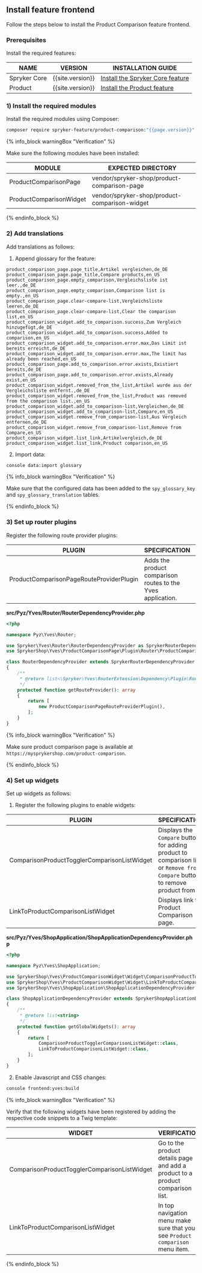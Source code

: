 ## Install feature frontend

Follow the steps below to install the Product Comparison feature frontend.

### Prerequisites

Install the required features:

| NAME                        | VERSION          | INSTALLATION GUIDE                                                                                                                                                           |
|-----------------------------|------------------|------------------------------------------------------------------------------------------------------------------------------------------------------------------------------|
| Spryker Core                | {{site.version}} | [Install the Spryker Core feature](/docs/pbc/all/miscellaneous/{{site.version}}/install-and-upgrade/install-features/install-the-spryker-core-feature.html)                  |
| Product                     | {{site.version}} | [Install the Product feature](/docs/pbc/all/product-information-management/{{site.version}}/base-shop/install-and-upgrade/install-features/install-the-product-feature.html) |

### 1) Install the required modules

Install the required modules using Composer:

```bash
composer require spryker-feature/product-comparison:"{{page.version}}" --update-with-dependencies
```

{% info_block warningBox "Verification" %}

Make sure the following modules have been installed:

| MODULE                  | EXPECTED DIRECTORY                            |
|-------------------------|-----------------------------------------------|
| ProductComparisonPage   | vendor/spryker-shop/product-comparison-page   |
| ProductComparisonWidget | vendor/spryker-shop/product-comparison-widget |

{% endinfo_block %}

### 2) Add translations

Add translations as follows:

1. Append glossary for the feature:

```
product_comparison_page.page_title,Artikel vergleichen,de_DE
product_comparison_page.page_title,Compare products,en_US
product_comparison_page.empty_comparison,Vergleichsliste ist leer.,de_DE
product_comparison_page.empty_comparison,Comparison list is empty.,en_US
product_comparison_page.clear-compare-list,Vergleichsliste leeren,de_DE
product_comparison_page.clear-compare-list,Clear the comparison list,en_US
product_comparison_widget.add_to_comparison.success,Zum Vergleich hinzugefügt,de_DE
product_comparison_widget.add_to_comparison.success,Added to comparison,en_US
product_comparison_widget.add_to_comparison.error.max,Das Limit ist bereits erreicht,de_DE
product_comparison_widget.add_to_comparison.error.max,The limit has already been reached,en_US
product_comparison_page.add_to_comparison.error.exists,Existiert bereits,de_DE
product_comparison_page.add_to_comparison.error.exists,Already exist,en_US
product_comparison_widget.removed_from_the_list,Artikel wurde aus der Vergleichsliste entfernt.,de_DE
product_comparison_widget.removed_from_the_list,Product was removed from the comparison list.,en_US
product_comparison_widget.add_to_comparison-list,Vergleichen,de_DE
product_comparison_widget.add_to_comparison-list,Compare,en_US
product_comparison_widget.remove_from_comparison-list,Aus Vergleich entfernen,de_DE
product_comparison_widget.remove_from_comparison-list,Remove from Compare,en_US
product_comparison_widget.list_link,Artikelvergleich,de_DE
product_comparison_widget.list_link,Product comparison,en_US
```

2. Import data:

```bash
console data:import glossary
```

{% info_block warningBox "Verification" %}

Make sure that the configured data has been added to the `spy_glossary_key` and `spy_glossary_translation` tables.

{% endinfo_block %}

### 3) Set up router plugins

Register the following route provider plugins:

| PLUGIN                                   | SPECIFICATION                                                 | PREREQUISITES | NAMESPACE                                            |
|------------------------------------------|---------------------------------------------------------------|---------------|------------------------------------------------------|
| ProductComparisonPageRouteProviderPlugin | Adds the product comparison routes to the Yves application.   |               | SprykerShop\Yves\ProductComparisonPage\Plugin\Router |

**src/Pyz/Yves/Router/RouterDependencyProvider.php**

```php
<?php

namespace Pyz\Yves\Router;

use Spryker\Yves\Router\RouterDependencyProvider as SprykerRouterDependencyProvider;
use SprykerShop\Yves\ProductComparisonPage\Plugin\Router\ProductComparisonPageRouteProviderPlugin;

class RouterDependencyProvider extends SprykerRouterDependencyProvider
{
    /**
     * @return list<\Spryker\Yves\RouterExtension\Dependency\Plugin\RouteProviderPluginInterface>
     */
    protected function getRouteProvider(): array
    {
        return [
            new ProductComparisonPageRouteProviderPlugin(),
        ];
    }
}

```

{% info_block warningBox "Verification" %}

Make sure product comparison page is available at `https://mysprykershop.com/product-comparison`.

{% endinfo_block %}

### 4) Set up widgets

Set up widgets as follows:

1. Register the following plugins to enable widgets:

| PLUGIN                                       | SPECIFICATION                                                                                                                  | PREREQUISITES | NAMESPACE                                       |
|----------------------------------------------|--------------------------------------------------------------------------------------------------------------------------------|---------------|-------------------------------------------------|
| ComparisonProductTogglerComparisonListWidget | Displays the `Compare` button for adding product to comparison list or `Remove from Compare` button to remove product from it. |               | SprykerShop\Yves\ProductComparisonWidget\Widget |
| LinkToProductComparisonListWidget            | Displays link to Product Comparison page.                                                                                      |               | SprykerShop\Yves\ProductComparisonWidget\Widget |

**src/Pyz/Yves/ShopApplication/ShopApplicationDependencyProvider.php**

```php
<?php

namespace Pyz\Yves\ShopApplication;

use SprykerShop\Yves\ProductComparisonWidget\Widget\ComparisonProductTogglerComparisonListWidget;
use SprykerShop\Yves\ProductComparisonWidget\Widget\LinkToProductComparisonListWidget;
use SprykerShop\Yves\ShopApplication\ShopApplicationDependencyProvider as SprykerShopApplicationDependencyProvider;

class ShopApplicationDependencyProvider extends SprykerShopApplicationDependencyProvider
{
    /**
     * @return list<string>
     */
    protected function getGlobalWidgets(): array
    {
        return [
            ComparisonProductTogglerComparisonListWidget::class,
            LinkToProductComparisonListWidget::class,
        ];
    }
}
```

2. Enable Javascript and CSS changes:

```bash
console frontend:yves:build
```

{% info_block warningBox "Verification" %}

Verify that the following widgets have been registered by adding the respective code snippets to a Twig template:

| WIDGET                                       | VERIFICATION                                                                   |
|----------------------------------------------|--------------------------------------------------------------------------------|
| ComparisonProductTogglerComparisonListWidget | Go to the product details page and add a product to a product comparison list. |
| LinkToProductComparisonListWidget            | In top navigation menu make sure that you see `Product comparison` menu item.  |

{% endinfo_block %}
